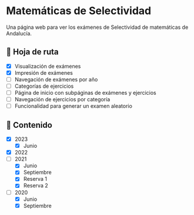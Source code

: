 # Matemáticas de Selectividad

Una página web para ver los exámenes de Selectividad de matemáticas de Andalucía.

## 📅 Hoja de ruta

- [x] Visualización de exámenes
- [x] Impresión de exámenes
- [ ] Navegación de exámenes por año
- [ ] Categorías de ejercicios
- [ ] Página de inicio con subpáginas de exámenes y ejercicios
- [ ] Navegación de ejercicios por categoría
- [ ] Funcionalidad para generar un examen aleatorio

## 📖 Contenido

- [x] 2023
    - [x] Junio
- [x] 2022
- [ ] 2021
    - [x] Junio
    - [x] Septiembre
    - [x] Reserva 1
    - [x] Reserva 2
- [ ] 2020
    - [x] Junio
    - [x] Septiembre
